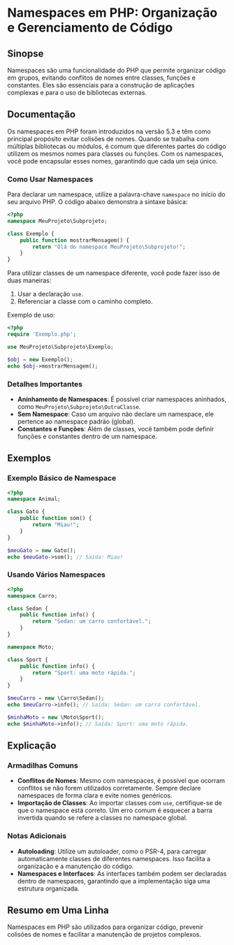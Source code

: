 <!--
Meta Description: # Namespaces em PHP: Organização e Gerenciamento de Código ## Sinopse Namespaces são uma funcionalidade do PHP que permite organizar código em grupos,...
Meta Keywords: namespace, namespaces, php, classes, nomes
-->

# Namespaces em PHP: Organização e Gerenciamento de Código

## Sinopse
Namespaces são uma funcionalidade do PHP que permite organizar código em grupos, evitando conflitos de nomes entre classes, funções e constantes. Eles são essenciais para a construção de aplicações complexas e para o uso de bibliotecas externas.

## Documentação
Os namespaces em PHP foram introduzidos na versão 5.3 e têm como principal propósito evitar colisões de nomes. Quando se trabalha com múltiplas bibliotecas ou módulos, é comum que diferentes partes do código utilizem os mesmos nomes para classes ou funções. Com os namespaces, você pode encapsular esses nomes, garantindo que cada um seja único.

### Como Usar Namespaces
Para declarar um namespace, utilize a palavra-chave `namespace` no início do seu arquivo PHP. O código abaixo demonstra a sintaxe básica:

```php
<?php
namespace MeuProjeto\Subprojeto;

class Exemplo {
    public function mostrarMensagem() {
        return "Olá do namespace MeuProjeto\Subprojeto!";
    }
}
```

Para utilizar classes de um namespace diferente, você pode fazer isso de duas maneiras:

1. Usar a declaração `use`.
2. Referenciar a classe com o caminho completo.

Exemplo de uso:

```php
<?php
require 'Exemplo.php';

use MeuProjeto\Subprojeto\Exemplo;

$obj = new Exemplo();
echo $obj->mostrarMensagem();
```

### Detalhes Importantes
- **Aninhamento de Namespaces**: É possível criar namespaces aninhados, como `MeuProjeto\Subprojeto\OutraClasse`.
- **Sem Namespace**: Caso um arquivo não declare um namespace, ele pertence ao namespace padrão (global).
- **Constantes e Funções**: Além de classes, você também pode definir funções e constantes dentro de um namespace.

## Exemplos
### Exemplo Básico de Namespace
```php
<?php
namespace Animal;

class Gato {
    public function som() {
        return "Miau!";
    }
}

$meuGato = new Gato();
echo $meuGato->som(); // Saída: Miau!
```

### Usando Vários Namespaces
```php
<?php
namespace Carro;

class Sedan {
    public function info() {
        return "Sedan: um carro confortável.";
    }
}

namespace Moto;

class Sport {
    public function info() {
        return "Sport: uma moto rápida.";
    }
}

$meuCarro = new \Carro\Sedan();
echo $meuCarro->info(); // Saída: Sedan: um carro confortável.

$minhaMoto = new \Moto\Sport();
echo $minhaMoto->info(); // Saída: Sport: uma moto rápida.
```

## Explicação
### Armadilhas Comuns
- **Conflitos de Nomes**: Mesmo com namespaces, é possível que ocorram conflitos se não forem utilizados corretamente. Sempre declare namespaces de forma clara e evite nomes genéricos.
- **Importação de Classes**: Ao importar classes com `use`, certifique-se de que o namespace está correto. Um erro comum é esquecer a barra invertida quando se refere a classes no namespace global.

### Notas Adicionais
- **Autoloading**: Utilize um autoloader, como o PSR-4, para carregar automaticamente classes de diferentes namespaces. Isso facilita a organização e a manutenção do código.
- **Namespaces e Interfaces**: As interfaces também podem ser declaradas dentro de namespaces, garantindo que a implementação siga uma estrutura organizada.

## Resumo em Uma Linha
Namespaces em PHP são utilizados para organizar código, prevenir colisões de nomes e facilitar a manutenção de projetos complexos.